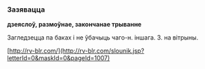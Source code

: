 ### Зазявацца
**дзеяслоў, размоўнае, закончанае трыванне**

Загледзецца па баках і не ўбачыць чаго-н. іншага. З. на вітрыны.

<a rel="author">[http://rv-blr.com/](http://rv-blr.com/slounik.jsp?letterId=0&maskId=0&pageId=1007)</a>

